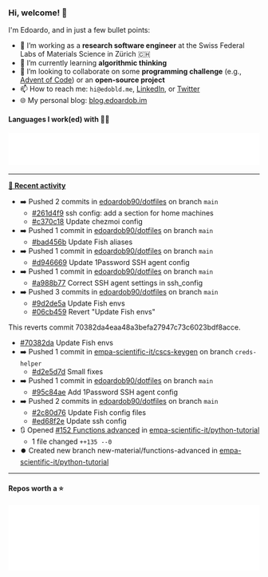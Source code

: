 ### Hi, welcome! 👋 

I'm Edoardo, and in just a few bullet points:

- 🔭 I’m working as a **research software engineer** at the Swiss Federal Labs of Materials Science in Zürich 🇨🇭
- 🌱 I’m currently learning **algorithmic thinking**
- 👯 I’m looking to collaborate on some **programming challenge** (e.g., [Advent of Code](https://github.com/edoardob90/aoc2022)) or an **open-source project**
- 📫 How to reach me: `hi@edobld.me`, [LinkedIn](https://linkedin.com/in/edobld), or [Twitter](https://twitter.com/edobld)
- 🌐 My personal blog: [blog.edoardob.im](https://blog.edoardob.im)

#### Languages I work(ed) with 👨‍💻

<img src="https://github.com/edoardob90/edoardob90/blob/main/.cache/languages.svg">

---

**[📰 Recent activity](https://github.com/edoardob90)**
* ➡️ Pushed 2 commits in [edoardob90/dotfiles](https://github.com/edoardob90/dotfiles) on branch `main`
  * [#261d4f9](https://github.com/edoardob90/dotfiles/commit/261d4f9) ssh config: add a section for home machines
  * [#c370c18](https://github.com/edoardob90/dotfiles/commit/c370c18) Update chezmoi config
* ➡️ Pushed 1 commit in [edoardob90/dotfiles](https://github.com/edoardob90/dotfiles) on branch `main`
  * [#bad456b](https://github.com/edoardob90/dotfiles/commit/bad456b) Update Fish aliases
* ➡️ Pushed 1 commit in [edoardob90/dotfiles](https://github.com/edoardob90/dotfiles) on branch `main`
  * [#d946669](https://github.com/edoardob90/dotfiles/commit/d946669) Update 1Password SSH agent config
* ➡️ Pushed 1 commit in [edoardob90/dotfiles](https://github.com/edoardob90/dotfiles) on branch `main`
  * [#a988b77](https://github.com/edoardob90/dotfiles/commit/a988b77) Correct SSH agent settings in ssh_config
* ➡️ Pushed 3 commits in [edoardob90/dotfiles](https://github.com/edoardob90/dotfiles) on branch `main`
  * [#9d2de5a](https://github.com/edoardob90/dotfiles/commit/9d2de5a) Update Fish envs
  * [#06cb459](https://github.com/edoardob90/dotfiles/commit/06cb459) Revert &#34;Update Fish envs&#34;

This reverts commit 70382da4eaa48a3befa27947c73c6023bdf8acce.
  * [#70382da](https://github.com/edoardob90/dotfiles/commit/70382da) Update Fish envs
* ➡️ Pushed 1 commit in [empa-scientific-it/cscs-keygen](https://github.com/empa-scientific-it/cscs-keygen) on branch `creds-helper`
  * [#d2e5d7d](https://github.com/empa-scientific-it/cscs-keygen/commit/d2e5d7d) Small fixes
* ➡️ Pushed 1 commit in [edoardob90/dotfiles](https://github.com/edoardob90/dotfiles) on branch `main`
  * [#95c84ae](https://github.com/edoardob90/dotfiles/commit/95c84ae) Add 1Password SSH agent config
* ➡️ Pushed 2 commits in [edoardob90/dotfiles](https://github.com/edoardob90/dotfiles) on branch `main`
  * [#2c80d76](https://github.com/edoardob90/dotfiles/commit/2c80d76) Update Fish config files
  * [#ed68f2e](https://github.com/edoardob90/dotfiles/commit/ed68f2e) Update ssh config
* 🔃 Opened [#152 Functions advanced](https://github.com/empa-scientific-it/python-tutorial/pull/152) in [empa-scientific-it/python-tutorial](https://github.com/empa-scientific-it/python-tutorial)
  * 1 file changed `++135 --0`
* ⏺️ Created new branch new-material/functions-advanced in [empa-scientific-it/python-tutorial](https://github.com/empa-scientific-it/python-tutorial)


---

#### Repos worth a ⭐

<img src="https://github.com/edoardob90/edoardob90/blob/main/.cache/stars.svg">

<!--
- ⚡ Fun fact: ...
- 🤔 I’m looking for help with ...
- 💬 Ask me about ...
-->
